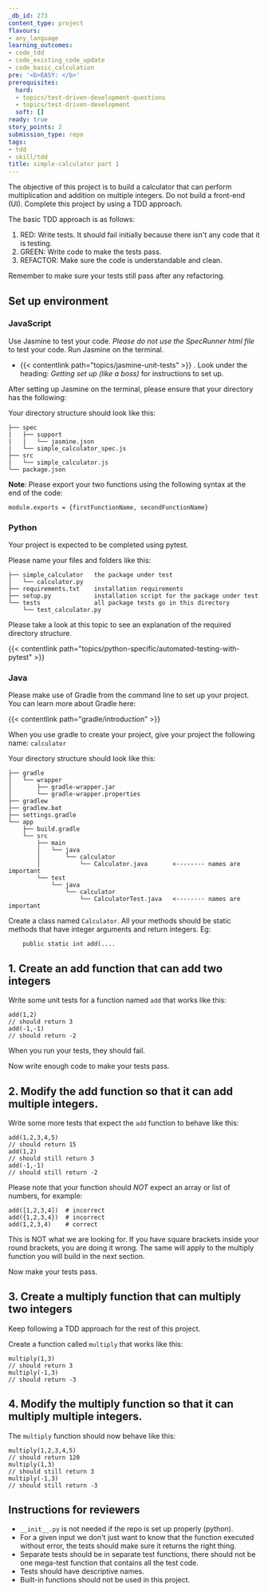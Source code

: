 ```yaml
---
_db_id: 273
content_type: project
flavours:
- any_language
learning_outcomes:
- code_tdd
- code_existing_code_update
- code_basic_calculation
pre: '<b>EASY: </b>'
prerequisites:
  hard:
  - topics/test-driven-development-questions
  - topics/test-driven-development
  soft: []
ready: true
story_points: 2
submission_type: repo
tags:
- tdd
- skill/tdd
title: simple-calculator part 1
---
```


The objective of this project is to build a calculator that can perform multiplication and addition on multiple integers. Do not build a front-end (UI). Complete this project by using a TDD approach.

The basic TDD approach is as follows:

1. RED: Write tests. It should fail initially because there isn't any code that it is testing.
2. GREEN: Write code to make the tests pass.
3. REFACTOR: Make sure the code is understandable and clean.

Remember to make sure your tests still pass after any refactoring.

## Set up environment

### JavaScript

Use Jasmine to test your code. _Please do not use the SpecRunner html file_ to test your code. Run Jasmine on the terminal.

- {{< contentlink path="topics/jasmine-unit-tests" >}} . Look under the heading: _Getting set up (like a boss)_ for instructions to set up.

After setting up Jasmine on the terminal, please ensure that your directory has the following:

Your directory structure should look like this:

```
├── spec
|   ├── support
|   |   └── jasmine.json
|   └── simple_calculator_spec.js
├── src
|   └── simple_calculator.js
└── package.json
```

**Note**: Please export your two functions using the following syntax at the end of the code:

```
module.exports = {firstFunctionName, secondFunctionName}
```

### Python

Your project is expected to be completed using pytest. 

Please name your files and folders like this:

```
├── simple_calculator   the package under test
│   └── calculator.py
├── requirements.txt    installation requirements
├── setup.py            installation script for the package under test
└── tests               all package tests go in this directory
    └── test_calculator.py
```

Please take a look at this topic to see an explanation of the required directory structure.

{{< contentlink path="topics/python-specific/automated-testing-with-pytest" >}}

### Java

Please make use of Gradle from the command line to set up your project. You can learn more about Gradle here:

{{< contentlink path="gradle/introduction" >}}

When you use gradle to create your project, give your project the following name: `calculator`

Your directory structure should look like this:


```
├── gradle
│   └── wrapper
│       ├── gradle-wrapper.jar
│       └── gradle-wrapper.properties
├── gradlew
├── gradlew.bat
├── settings.gradle
└── app
    ├── build.gradle
    └── src
        ├── main
        │   └── java
        │       └── calculator
        │           └── Calculator.java       <-------- names are important
        └── test
            └── java
                └── calculator
                    └── CalculatorTest.java   <-------- names are important
```

Create a class named `Calculator`. All your methods should be static methods that have integer arguments and return integers. Eg:

```
    public static int add(....
```

## 1. Create an add function that can add two integers

Write some unit tests for a function named `add` that works like this:

```
add(1,2)
// should return 3
add(-1,-1)
// should return -2
```

When you run your tests, they should fail.

Now write enough code to make your tests pass.

## 2. Modify the add function so that it can add multiple integers.

Write some more tests that expect the `add` function to behave like this:

```
add(1,2,3,4,5)
// should return 15
add(1,2)
// should still return 3
add(-1,-1)
// should still return -2
```

Please note that your function should _NOT_ expect an array or list of numbers, for example:

```
add([1,2,3,4])  # incorrect
add({1,2,3,4})  # incorrect
add(1,2,3,4)    # correct
```

This is NOT what we are looking for. If you have square brackets inside your round brackets, you are doing it wrong. The same will apply to the multiply function you will build in the next section.

Now make your tests pass.

## 3. Create a multiply function that can multiply two integers

Keep following a TDD approach for the rest of this project.

Create a function called `multiply` that works like this:

```
multiply(1,3)
// should return 3
multiply(-1,3)
// should return -3
```

## 4. Modify the multiply function so that it can multiply multiple integers.

The `multiply` function should now behave like this:

```
multiply(1,2,3,4,5)
// should return 120
multiply(1,3)
// should still return 3
multiply(-1,3)
// should still return -3
```

## Instructions for reviewers

- `__init__.py` is not needed if the repo is set up properly (python).
- For a given input we don't just want to know that the function executed without error, the tests should make sure it returns the right thing. 
- Separate tests should be in separate test functions, there should not be one mega-test function that contains all the test code.
- Tests should have descriptive names.
- Built-in functions should not be used in this project.